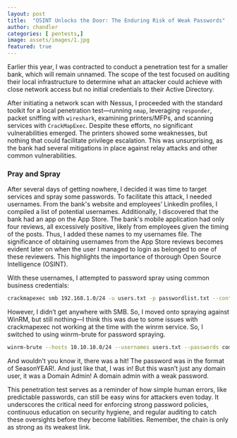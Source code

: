 ```yaml
---
layout: post
title:  "OSINT Unlocks the Door: The Enduring Risk of Weak Passwords"
author: chandler
categories: [ pentests,]
image: assets/images/1.jpg
featured: true
---
```


Earlier this year, I was contracted to conduct a penetration test for a smaller bank, which will remain unnamed. The scope of the test focused on auditing their local infrastructure to determine what an attacker could achieve with close network access but no initial credentials to their Active Directory.

After initiating a network scan with Nessus, I proceeded with the standard toolkit for a local penetration test—running `nmap`, leveraging `responder`, packet sniffing with `wireshark`, examining printers/MFPs, and scanning services with `CrackMapExec`. Despite these efforts, no significant vulnerabilities emerged. The printers showed some weaknesses, but nothing that could facilitate privilege escalation. This was unsurprising, as the bank had several mitigations in place against relay attacks and other common vulnerabilities.

### Pray and Spray 
After several days of getting nowhere, I decided it was time to target services and spray some passwords. To facilitate this attack, I needed usernames. From the bank's website and employees’ LinkedIn profiles, I compiled a list of potential usernames. Additionally, I discovered that the bank had an app on the App Store. The bank's mobile application had only four reviews, all excessively positive, likely from employees given the timing of the posts. Thus, I added these names to my usernames file. The significance of obtaining usernames from the App Store reviews becomes evident later on when the user I managed to login as belonged to one of these reviewers. This highlights the importance of thorough Open Source Intelligence (OSINT).

With these usernames, I attempted to password spray using common business credentials:

```bash
crackmapexec smb 192.168.1.0/24 -u users.txt -p passwordlist.txt --continue-on-success
```

However, I didn’t get anywhere with SMB. So, I moved onto spraying against WinRM, but still nothing—I think this was due to some issues with crackmapexec not working at the time with the winrm service. So, I switched to using winrm-brute for password spraying.

```bash
winrm-brute --hosts 10.10.10.0/24 --usernames users.txt --passwords common_passwords.txt
```

And wouldn’t you know it, there was a hit! The password was in the format of SeasonYEAR!. And just like that, I was in! But this wasn’t just any domain user, it was a Domain Admin! A domain admin with a weak password.

This penetration test serves as a reminder of how simple human errors, like predictable passwords, can still be easy wins for attackers even today. It underscores the critical need for enforcing strong password policies, continuous education on security hygiene, and regular auditing to catch these oversights before they become liabilities. Remember, the chain is only as strong as its weakest link.